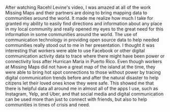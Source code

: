 After watching Racehl Levine's video, I was amazed at all of the work Missing Maps and their partners are doing to bring mapping data to communities around the world. 
It made me realize how much I take for granted my ability to easily find directions and information about any place in my local community and really opened my eyes to the 
great need for this information in some communities around the world. The use of communication technology in providing open source data to help needed communities really stood out
to me in her presentation. I thought it was interesting that workers were able to use Facebook or other digital communication activity data to trace where there might have been 
power or connectivity loss after Hurrican Maria in Puerto Rico. Even though workers at Missing Maps did not have a great map of the island at the time, they were able to bring hot
spot connections to those without power by tracing digital communication trends before and after the natural disaster to help citizens let their loved ones know they were safe. This showed me that there is helpful data all around me in almost all of the apps I use, such as Instagram, Yelp, and Uber, and that social media and digital communication can be used more than just to connect with friends, but also to help communities in times of crisis and need. 
